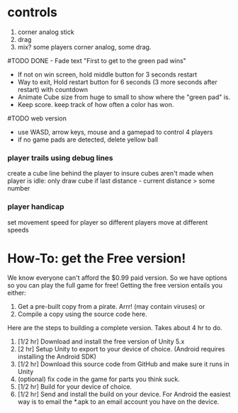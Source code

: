# controls
1. corner analog stick
2. drag
3. mix? some players corner analog, some drag.

#TODO
DONE - Fade text "First to get to the green pad wins"
- If not on win screen, hold middle button for 3 seconds restart
- Way to exit, Hold restart button for 6 seconds (3 more seconds after restart) with countdown
- Animate Cube size from huge to small to show where the "green pad" is.
- Keep score. keep track of how often a color has won.

#TODO web version
- use WASD, arrow keys, mouse and a gamepad to control 4 players
- if no game pads are detected, delete yellow ball

### player trails using debug lines
create a cube line behind the player
to insure cubes aren't made when player is idle:
only draw cube if last distance - current distance > some number
### player handicap
set movement speed for player so different players move at different speeds

# How-To: get the Free version!
We know everyone can't afford the $0.99 paid version. So we have options so you can play the full game for free! Getting the free version entails you either:
1. Get a pre-built copy from a pirate. Arrr! (may contain viruses)
or
2. Compile a copy using the source code here.

Here are the steps to building a complete version. Takes about 4 hr to do.
1. [1/2 hr] Download and install the free version of Unity 5.x
2. [2 hr] Setup Unity to export to your device of choice. (Android requires installing the Android SDK)
3. [1/2 hr] Download this source code from GitHub and make sure it runs in Unity
4. (optional) fix code in the game for parts you think suck.
5. [1/2 hr] Build for your device of choice.
6. [1/2 hr] Send and install the build on your device. For Android the easiest way is to email the *.apk to an email account you have on the device.